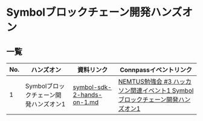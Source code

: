 # Symbolブロックチェーン開発ハンズオン

## 一覧

| No. | ハンズオン                            | 資料リンク                                                                                                       | Connpassイベントリンク                                                                                                     |
| --- | ------------------------------------- | ---------------------------------------------------------------------------------------------------------------- | -------------------------------------------------------------------------------------------------------------------------- |
| 1   | Symbolブロックチェーン開発ハンズオン1 | [symbol-sdk-2-hands-on-1.md](https://github.com/nemtus/symbol-sdk-hands-on/blob/main/symbol-sdk-2-hands-on-1.md) | [NEMTUS勉強会 #3 ハッカソン関連イベント1 Symbolブロックチェーン開発ハンズオン1](https://nemtus.connpass.com/event/272100/) |
